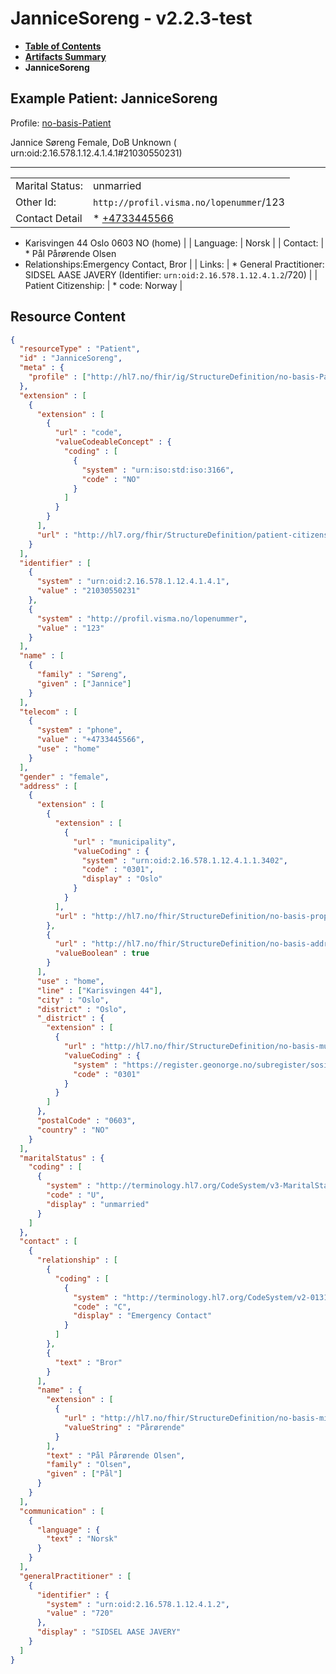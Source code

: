# JanniceSoreng - v2.2.3-test

* [**Table of Contents**](toc.md)
* [**Artifacts Summary**](artifacts.md)
* **JanniceSoreng**

## Example Patient: JanniceSoreng

Profile: [no-basis-Patient](StructureDefinition-no-basis-Patient.md)

Jannice Søreng Female, DoB Unknown ( urn:oid:2.16.578.1.12.4.1.4.1#21030550231)

-------

| | |
| :--- | :--- |
| Marital Status: | unmarried |
| Other Id: | `http://profil.visma.no/lopenummer`/123 |
| Contact Detail | * [+4733445566](tel:+4733445566)
* Karisvingen 44 Oslo 0603 NO (home)
 |
| Language: | Norsk |
| Contact: | * Pål Pårørende Olsen
* Relationships:Emergency Contact, Bror
 |
| Links: | * General Practitioner: SIDSEL AASE JAVERY (Identifier: `urn:oid:2.16.578.1.12.4.1.2`/720)
 |
| Patient Citizenship: | * code: Norway
 |



## Resource Content

```json
{
  "resourceType" : "Patient",
  "id" : "JanniceSoreng",
  "meta" : {
    "profile" : ["http://hl7.no/fhir/ig/StructureDefinition/no-basis-Patient"]
  },
  "extension" : [
    {
      "extension" : [
        {
          "url" : "code",
          "valueCodeableConcept" : {
            "coding" : [
              {
                "system" : "urn:iso:std:iso:3166",
                "code" : "NO"
              }
            ]
          }
        }
      ],
      "url" : "http://hl7.org/fhir/StructureDefinition/patient-citizenship"
    }
  ],
  "identifier" : [
    {
      "system" : "urn:oid:2.16.578.1.12.4.1.4.1",
      "value" : "21030550231"
    },
    {
      "system" : "http://profil.visma.no/lopenummer",
      "value" : "123"
    }
  ],
  "name" : [
    {
      "family" : "Søreng",
      "given" : ["Jannice"]
    }
  ],
  "telecom" : [
    {
      "system" : "phone",
      "value" : "+4733445566",
      "use" : "home"
    }
  ],
  "gender" : "female",
  "address" : [
    {
      "extension" : [
        {
          "extension" : [
            {
              "url" : "municipality",
              "valueCoding" : {
                "system" : "urn:oid:2.16.578.1.12.4.1.1.3402",
                "code" : "0301",
                "display" : "Oslo"
              }
            }
          ],
          "url" : "http://hl7.no/fhir/StructureDefinition/no-basis-propertyinformation"
        },
        {
          "url" : "http://hl7.no/fhir/StructureDefinition/no-basis-address-official",
          "valueBoolean" : true
        }
      ],
      "use" : "home",
      "line" : ["Karisvingen 44"],
      "city" : "Oslo",
      "district" : "Oslo",
      "_district" : {
        "extension" : [
          {
            "url" : "http://hl7.no/fhir/StructureDefinition/no-basis-municipalitycode",
            "valueCoding" : {
              "system" : "https://register.geonorge.no/subregister/sosi-kodelister/kartverket/kommunenummer-alle",
              "code" : "0301"
            }
          }
        ]
      },
      "postalCode" : "0603",
      "country" : "NO"
    }
  ],
  "maritalStatus" : {
    "coding" : [
      {
        "system" : "http://terminology.hl7.org/CodeSystem/v3-MaritalStatus",
        "code" : "U",
        "display" : "unmarried"
      }
    ]
  },
  "contact" : [
    {
      "relationship" : [
        {
          "coding" : [
            {
              "system" : "http://terminology.hl7.org/CodeSystem/v2-0131",
              "code" : "C",
              "display" : "Emergency Contact"
            }
          ]
        },
        {
          "text" : "Bror"
        }
      ],
      "name" : {
        "extension" : [
          {
            "url" : "http://hl7.no/fhir/StructureDefinition/no-basis-middlename",
            "valueString" : "Pårørende"
          }
        ],
        "text" : "Pål Pårørende Olsen",
        "family" : "Olsen",
        "given" : ["Pål"]
      }
    }
  ],
  "communication" : [
    {
      "language" : {
        "text" : "Norsk"
      }
    }
  ],
  "generalPractitioner" : [
    {
      "identifier" : {
        "system" : "urn:oid:2.16.578.1.12.4.1.2",
        "value" : "720"
      },
      "display" : "SIDSEL AASE JAVERY"
    }
  ]
}

```
